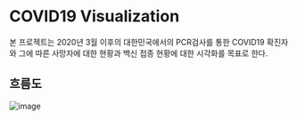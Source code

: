 # COVID19 Visualization
본 프로젝트는 2020년 3월 이후의 대한민국에서의 PCR검사를 통한 COVID19 확진자와 그에 따른 사망자에 대한 현황과 백신 접종 현황에 대한 시각화를 목표로 한다.
## 흐름도
![image](https://user-images.githubusercontent.com/85331657/130828187-2c897175-7917-4a83-87c8-b09a464d68aa.png)

